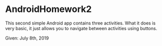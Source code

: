 # AndroidHomework2

This second simple Android app contains three activities.
What it does is very basic, it just allows you to navigate between activities
using buttons.

Given: July 8th, 2019

